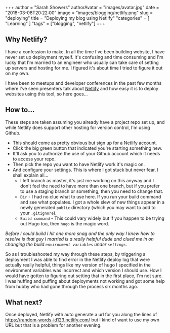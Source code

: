 +++
author = "Sarah Showers"
authorAvatar = "images/avatar.jpg"
date = "2018-03-08T20:22:00"
image = "images/blogging/netlify.png"
slug = "deploying"
title = "Deploying my blog using Netlify"
"categories" = [
  "Learning"
]
"tags" = ["blogging", "netlify"]
+++

## Why Netlify?

I have a confession to make. In all the time I've been building website, I have never set up deployment myself. It's confusing and time consuming and I'm lucky that I'm married to an engineer who usually can take care of setting up servers and hosting for me. I figured it's about time I tried to figure it out on my own.

I have been to meetups and developer conferences in the past few months where I've seen presenters talk about [Netlify](https://www.netlify.com/) and how easy it is to deploy websites using this tool, so here goes...

## How to...

These steps are taken assuming you already have a project repo set up, and while Netlify does support other hosting for version control, I'm using Github.

* This should come as pretty obvious but sign up for a Netlify account.
* Click the big green button that indicated you're starting something new.
* It'll ask you to authorize the use of your Github account which it needs to access your repo.
* Then pick the repo you want to have Netlify work it's magic on.
* And configure your settings. This is where I got stuck but never fear, I shall explain all...
  * I left branch as master, it's just me working on this anyway and I don't feel the need to have more than one branch, but if you prefer to use a staging branch or something, then you need to change that.
  * `Dir` - I had no clue what to use here. If you run your build command and see what populates. I got a whole slew of new things appear in a newly generated `public` directory (which you may want to add to your `.gitignore`).
  * `Build command` - This could vary widely but if you happen to be trying out Hugo too, then `hugo` is the magic word.

_Before I could build I hit one more snag and the only way I knew how to resolve is that guy I married is a really helpful dude and clued me in on changing the build `environment variables` under `settings`._

So as I troubleshooted my way through these steps, by triggering a deployment I was able to find error in the Netlify deploy log that were actually really helpful, things like my version of hugo I specified in the environment variables was incorrect and which version I should use. How I would have gotten to figuring out setting that in the first place, I'm not sure. I was huffing and puffing about deployments not working and got some help from hubby who had gone through the process six months ago.

## What next?

Once deployed, Netlify with auto generate a url for you along the lines of https://random-words-id123.netlify.com/ but I kind of want to use my own URL but that is a problem for another evening.
